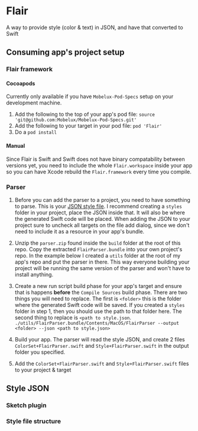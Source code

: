 # Flair
A way to provide style (color & text) in JSON, and have that converted to Swift


## Consuming app's project setup

### Flair framework
#### Cocoapods
Currently only available if you have `Mobelux-Pod-Specs` setup on your development machine.

1. Add the following to the top of your app's pod file:
`source 'git@github.com:Mobelux/Mobelux-Pod-Specs.git'`
2. Add the following to your target in your pod file:
`pod 'Flair'`
3. Do a `pod install`

#### Manual
Since Flair is Swift and Swift does not have binary compatability between versions yet, you need to include the whole `Flair.workspace` inside your app so you can have Xcode rebuild the `Flair.framework` every time you compile.

### Parser
1. Before you can add the parser to a project, you need to have something to parse. This is your [JSON style file](#Style-JSON). I recommend creating a `styles` folder in your project, place the JSON inside that. It will also be where the generated Swift code will be placed. When adding the JSON to your project sure to uncheck all targets on the file add dialog, since we don't need to include it as a resource in your app's bundle.

2. Unzip the `parser.zip` found inside the `build` folder at the root of this repo. Copy the extracted `FlairParser.bundle` into your own project's repo. In the example below I created a `utils` folder at the root of my app's repo and put the parser in there. This way everyone building your project will be running the same version of the parser and won't have to install anything.

3. Create a new run script build phase for your app's target and ensure that is happens **before** the `Compile Sources` build phase. There are two things you will need to replace. The first is `<folder>` this is the folder where the generated Swift code will be saved. If you created a `styles` folder in step 1, then you should use the path to that folder here. The second thing to replace is `<path to style.json`. `./utils/FlairParser.bundle/Contents/MacOS/FlairParser --output <folder> --json <path to style.json>`

4. Build your app. The parser will read the style JSON, and create 2 files `ColorSet+FlairParser.swift` and `Style+FlairParser.swift` in the output folder you specified.
5. Add the `ColorSet+FlairParser.swift` and `Style+FlairParser.swift` files to your project & target


## Style JSON

### Sketch plugin

### Style file structure